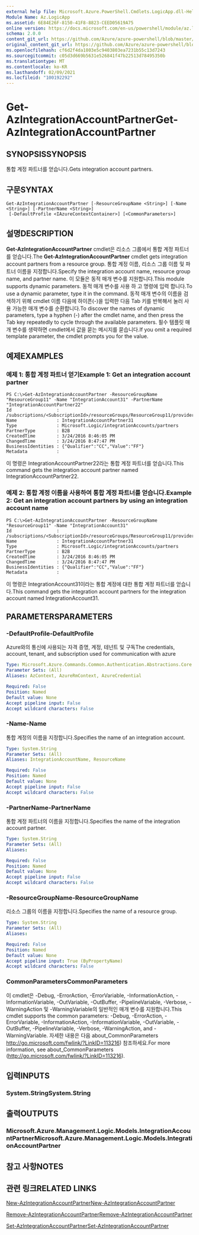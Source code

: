 ```yaml
---
external help file: Microsoft.Azure.PowerShell.Cmdlets.LogicApp.dll-Help.xml
Module Name: Az.LogicApp
ms.assetid: 6E84E26F-8150-41F8-8823-CEED05619A75
online version: https://docs.microsoft.com/en-us/powershell/module/az.logicapp/get-azintegrationaccountpartner
schema: 2.0.0
content_git_url: https://github.com/Azure/azure-powershell/blob/master/src/LogicApp/LogicApp/help/Get-AzIntegrationAccountPartner.md
original_content_git_url: https://github.com/Azure/azure-powershell/blob/master/src/LogicApp/LogicApp/help/Get-AzIntegrationAccountPartner.md
ms.openlocfilehash: cf6d2f4da1803e5c9403803ea7231b55c13d7243
ms.sourcegitcommit: c05d3d669b5631e526841f47b22513d78495350b
ms.translationtype: MT
ms.contentlocale: ko-KR
ms.lasthandoff: 02/09/2021
ms.locfileid: "100192292"
---
```

# <span data-ttu-id="c5dbc-101">Get-AzIntegrationAccountPartner</span><span class="sxs-lookup"><span data-stu-id="c5dbc-101">Get-AzIntegrationAccountPartner</span></span>

## <span data-ttu-id="c5dbc-102">SYNOPSIS</span><span class="sxs-lookup"><span data-stu-id="c5dbc-102">SYNOPSIS</span></span>
<span data-ttu-id="c5dbc-103">통합 계정 파트너를 얻습니다.</span><span class="sxs-lookup"><span data-stu-id="c5dbc-103">Gets integration account partners.</span></span>

## <span data-ttu-id="c5dbc-104">구문</span><span class="sxs-lookup"><span data-stu-id="c5dbc-104">SYNTAX</span></span>

```
Get-AzIntegrationAccountPartner [-ResourceGroupName <String>] [-Name <String>] [-PartnerName <String>]
 [-DefaultProfile <IAzureContextContainer>] [<CommonParameters>]
```

## <span data-ttu-id="c5dbc-105">설명</span><span class="sxs-lookup"><span data-stu-id="c5dbc-105">DESCRIPTION</span></span>
<span data-ttu-id="c5dbc-106">**Get-AzIntegrationAccountPartner** cmdlet은 리소스 그룹에서 통합 계정 파트너를 얻습니다.</span><span class="sxs-lookup"><span data-stu-id="c5dbc-106">The **Get-AzIntegrationAccountPartner** cmdlet gets integration account partners from a resource group.</span></span>
<span data-ttu-id="c5dbc-107">통합 계정 이름, 리소스 그룹 이름 및 파트너 이름을 지정합니다.</span><span class="sxs-lookup"><span data-stu-id="c5dbc-107">Specify the integration account name, resource group name, and partner name.</span></span>
<span data-ttu-id="c5dbc-108">이 모듈은 동적 매개 변수를 지원합니다.</span><span class="sxs-lookup"><span data-stu-id="c5dbc-108">This module supports dynamic parameters.</span></span>
<span data-ttu-id="c5dbc-109">동적 매개 변수를 사용 하 고 명령에 입력 합니다.</span><span class="sxs-lookup"><span data-stu-id="c5dbc-109">To use a dynamic parameter, type it in the command.</span></span>
<span data-ttu-id="c5dbc-110">동적 매개 변수의 이름을 검색하기 위해 cmdlet 이름 다음에 하이픈(-)을 입력한 다음 Tab 키를 반복해서 눌러 사용 가능한 매개 변수를 순환합니다.</span><span class="sxs-lookup"><span data-stu-id="c5dbc-110">To discover the names of dynamic parameters, type a hyphen (-) after the cmdlet name, and then press the Tab key repeatedly to cycle through the available parameters.</span></span>
<span data-ttu-id="c5dbc-111">필수 템플릿 매개 변수를 생략하면 cmdlet에서 값을 묻는 메시지를 묻습니다.</span><span class="sxs-lookup"><span data-stu-id="c5dbc-111">If you omit a required template parameter, the cmdlet prompts you for the value.</span></span>

## <span data-ttu-id="c5dbc-112">예제</span><span class="sxs-lookup"><span data-stu-id="c5dbc-112">EXAMPLES</span></span>

### <span data-ttu-id="c5dbc-113">예제 1: 통합 계정 파트너 얻기</span><span class="sxs-lookup"><span data-stu-id="c5dbc-113">Example 1: Get an integration account partner</span></span>
```
PS C:\>Get-AzIntegrationAccountPartner -ResourceGroupName "ResourceGroup11" -Name "IntegrationAccount31" -PartnerName "IntegrationAccountPartner22"
Id                 : /subscriptions/<SubscriptionId>/resourceGroups/ResourceGroup11/providers/Microsoft.Logic/integrationAccounts/TestIntegrationAccount/partners/IntegrationAccountPartner31
Name               : IntegrationAccountPartner31
Type               : Microsoft.Logic/integrationAccounts/partners
PartnerType        : B2B
CreatedTime        : 3/24/2016 8:46:05 PM
ChangedTime        : 3/24/2016 8:47:47 PM
BusinessIdentities : {"Qualifier":"CC","Value":"FF"}
Metadata           :
```

<span data-ttu-id="c5dbc-114">이 명령은 IntegrationAccountPartner22라는 통합 계정 파트너를 얻습니다.</span><span class="sxs-lookup"><span data-stu-id="c5dbc-114">This command gets the integration account partner named IntegrationAccountPartner22.</span></span>

### <span data-ttu-id="c5dbc-115">예제 2: 통합 계정 이름을 사용하여 통합 계정 파트너를 얻습니다.</span><span class="sxs-lookup"><span data-stu-id="c5dbc-115">Example 2: Get an integration account partners by using an integration account name</span></span>
```
PS C:\>Get-AzIntegrationAccountPartner -ResourceGroupName "ResourceGroup11" -Name "IntegrationAccount31"
Id                 : /subscriptions/<SubscriptionId>/resourceGroups/ResourceGroup11/providers/Microsoft.Logic/integrationAccounts/TestIntegrationAccount/partners/IntegrationAccountPartner31
Name               : IntegrationAccountPartner31
Type               : Microsoft.Logic/integrationAccounts/partners
PartnerType        : B2B
CreatedTime        : 3/24/2016 8:46:05 PM
ChangedTime        : 3/24/2016 8:47:47 PM
BusinessIdentities : {"Qualifier":"CC","Value":"FF"}
Metadata           :
```

<span data-ttu-id="c5dbc-116">이 명령은 IntegrationAccount31이라는 통합 계정에 대한 통합 계정 파트너를 얻습니다.</span><span class="sxs-lookup"><span data-stu-id="c5dbc-116">This command gets the integration account partners for the integration account named IntegrationAccount31.</span></span>

## <span data-ttu-id="c5dbc-117">PARAMETERS</span><span class="sxs-lookup"><span data-stu-id="c5dbc-117">PARAMETERS</span></span>

### <span data-ttu-id="c5dbc-118">-DefaultProfile</span><span class="sxs-lookup"><span data-stu-id="c5dbc-118">-DefaultProfile</span></span>
<span data-ttu-id="c5dbc-119">Azure와의 통신에 사용되는 자격 증명, 계정, 테넌트 및 구독</span><span class="sxs-lookup"><span data-stu-id="c5dbc-119">The credentials, account, tenant, and subscription used for communication with azure</span></span>

```yaml
Type: Microsoft.Azure.Commands.Common.Authentication.Abstractions.Core.IAzureContextContainer
Parameter Sets: (All)
Aliases: AzContext, AzureRmContext, AzureCredential

Required: False
Position: Named
Default value: None
Accept pipeline input: False
Accept wildcard characters: False
```

### <span data-ttu-id="c5dbc-120">-Name</span><span class="sxs-lookup"><span data-stu-id="c5dbc-120">-Name</span></span>
<span data-ttu-id="c5dbc-121">통합 계정의 이름을 지정합니다.</span><span class="sxs-lookup"><span data-stu-id="c5dbc-121">Specifies the name of an integration account.</span></span>

```yaml
Type: System.String
Parameter Sets: (All)
Aliases: IntegrationAccountName, ResourceName

Required: False
Position: Named
Default value: None
Accept pipeline input: False
Accept wildcard characters: False
```

### <span data-ttu-id="c5dbc-122">-PartnerName</span><span class="sxs-lookup"><span data-stu-id="c5dbc-122">-PartnerName</span></span>
<span data-ttu-id="c5dbc-123">통합 계정 파트너의 이름을 지정합니다.</span><span class="sxs-lookup"><span data-stu-id="c5dbc-123">Specifies the name of the integration account partner.</span></span>

```yaml
Type: System.String
Parameter Sets: (All)
Aliases:

Required: False
Position: Named
Default value: None
Accept pipeline input: False
Accept wildcard characters: False
```

### <span data-ttu-id="c5dbc-124">-ResourceGroupName</span><span class="sxs-lookup"><span data-stu-id="c5dbc-124">-ResourceGroupName</span></span>
<span data-ttu-id="c5dbc-125">리소스 그룹의 이름을 지정합니다.</span><span class="sxs-lookup"><span data-stu-id="c5dbc-125">Specifies the name of a resource group.</span></span>

```yaml
Type: System.String
Parameter Sets: (All)
Aliases:

Required: False
Position: Named
Default value: None
Accept pipeline input: True (ByPropertyName)
Accept wildcard characters: False
```

### <span data-ttu-id="c5dbc-126">CommonParameters</span><span class="sxs-lookup"><span data-stu-id="c5dbc-126">CommonParameters</span></span>
<span data-ttu-id="c5dbc-127">이 cmdlet은 -Debug, -ErrorAction, -ErrorVariable, -InformationAction, -InformationVariable, -OutVariable, -OutBuffer, -PipelineVariable, -Verbose, -WarningAction 및 -WarningVariable의 일반적인 매개 변수를 지원합니다.</span><span class="sxs-lookup"><span data-stu-id="c5dbc-127">This cmdlet supports the common parameters: -Debug, -ErrorAction, -ErrorVariable, -InformationAction, -InformationVariable, -OutVariable, -OutBuffer, -PipelineVariable, -Verbose, -WarningAction, and -WarningVariable.</span></span> <span data-ttu-id="c5dbc-128">자세한 내용은 다음 about_CommonParameters http://go.microsoft.com/fwlink/?LinkID=113216) 참조하세요.</span><span class="sxs-lookup"><span data-stu-id="c5dbc-128">For more information, see about_CommonParameters (http://go.microsoft.com/fwlink/?LinkID=113216).</span></span>

## <span data-ttu-id="c5dbc-129">입력</span><span class="sxs-lookup"><span data-stu-id="c5dbc-129">INPUTS</span></span>

### <span data-ttu-id="c5dbc-130">System.String</span><span class="sxs-lookup"><span data-stu-id="c5dbc-130">System.String</span></span>

## <span data-ttu-id="c5dbc-131">출력</span><span class="sxs-lookup"><span data-stu-id="c5dbc-131">OUTPUTS</span></span>

### <span data-ttu-id="c5dbc-132">Microsoft.Azure.Management.Logic.Models.IntegrationAccountPartner</span><span class="sxs-lookup"><span data-stu-id="c5dbc-132">Microsoft.Azure.Management.Logic.Models.IntegrationAccountPartner</span></span>

## <span data-ttu-id="c5dbc-133">참고 사항</span><span class="sxs-lookup"><span data-stu-id="c5dbc-133">NOTES</span></span>

## <span data-ttu-id="c5dbc-134">관련 링크</span><span class="sxs-lookup"><span data-stu-id="c5dbc-134">RELATED LINKS</span></span>

[<span data-ttu-id="c5dbc-135">New-AzIntegrationAccountPartner</span><span class="sxs-lookup"><span data-stu-id="c5dbc-135">New-AzIntegrationAccountPartner</span></span>](./New-AzIntegrationAccountPartner.md)

[<span data-ttu-id="c5dbc-136">Remove-AzIntegrationAccountPartner</span><span class="sxs-lookup"><span data-stu-id="c5dbc-136">Remove-AzIntegrationAccountPartner</span></span>](./Remove-AzIntegrationAccountPartner.md)

[<span data-ttu-id="c5dbc-137">Set-AzIntegrationAccountPartner</span><span class="sxs-lookup"><span data-stu-id="c5dbc-137">Set-AzIntegrationAccountPartner</span></span>](./Set-AzIntegrationAccountPartner.md)


